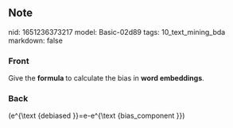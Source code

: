 ## Note
nid: 1651236373217
model: Basic-02d89
tags: 10_text_mining_bda
markdown: false

### Front
Give the <b>formula </b>to calculate the bias in <b>word embeddings</b>.

### Back
\(e^{\text {debiased }}=e-e^{\text {bias\_component }}\)
